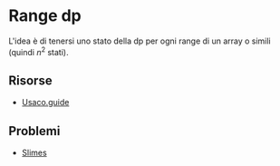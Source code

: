 # Range dp
L'idea è di tenersi uno stato della dp per ogni range di un array o simili (quindi $n^2$ stati).   
## Risorse
- [Usaco.guide](https://usaco.guide/gold/dp-ranges)
## Problemi
- [Slimes](https://atcoder.jp/contests/dp/tasks/dp_n)